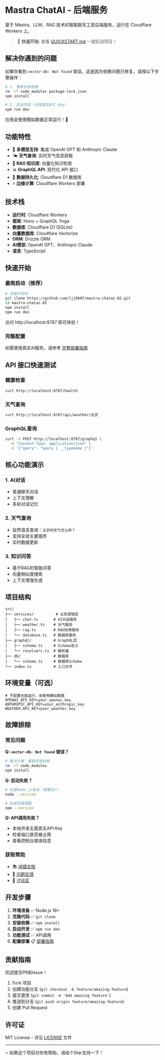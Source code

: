 # Mastra ChatAI - 后端服务

基于 Mastra、LLM、RAG 技术的智能聊天工具后端服务，运行在 Cloudflare Workers 上。

> 🚀 **快速开始**: 查看 [QUICKSTART.md](./QUICKSTART.md) 一键启动项目！

## 解决你遇到的问题

如果你看到 `vector-db: Not found` 错误，这是因为依赖问题已修复。请按以下步骤操作：

```bash
# 1. 重新安装依赖
rm -rf node_modules package-lock.json
npm install

# 2. 启动项目（无需真实API Key）
npm run dev
```

应用会使用模拟数据正常运行！🎉

## 功能特性

- 🤖 **多模型支持**: 集成 OpenAI GPT 和 Anthropic Claude
- 🌤️ **天气查询**: 实时天气信息获取
- 🧠 **RAG 知识库**: 向量化知识检索
- 📊 **GraphQL API**: 现代化 API 接口
- 💾 **数据持久化**: Cloudflare D1 数据库
- ⚡ **边缘计算**: Cloudflare Workers 部署

## 技术栈

- **运行时**: Cloudflare Workers
- **框架**: Hono + GraphQL Yoga
- **数据库**: Cloudflare D1 (SQLite)
- **向量数据库**: Cloudflare Vectorize
- **ORM**: Drizzle ORM
- **AI模型**: OpenAI GPT、Anthropic Claude
- **语言**: TypeScript

## 快速开始

### 最简启动（推荐）

```bash
# 克隆并启动
git clone https://github.com/ljj0607/mastra-chatai-02.git
cd mastra-chatai-02
npm install
npm run dev
```

访问 http://localhost:8787 即可体验！

### 完整配置

如需使用真实AI服务，请参考 [完整部署指南](./docs/SETUP.md)

## API 接口快速测试

### 健康检查
```bash
curl http://localhost:8787/health
```

### 天气查询
```bash
curl http://localhost:8787/api/weather/北京
```

### GraphQL查询
```bash
curl -X POST http://localhost:8787/graphql \
  -H "Content-Type: application/json" \
  -d '{"query": "query { __typename }"}'
```

## 核心功能演示

### 1. AI对话
- 普通聊天对话
- 上下文理解
- 多轮对话记忆

### 2. 天气查询
- 自然语言查询：`北京的天气怎么样？`
- 支持全球主要城市
- 实时数据更新

### 3. 知识问答
- 基于RAG的智能问答
- 向量相似度搜索
- 上下文增强生成

## 项目结构

```
src/
├── services/          # 业务逻辑层
│   ├── chat.ts       # AI对话服务
│   ├── weather.ts    # 天气服务
│   ├── rag.ts        # RAG检索服务
│   └── database.ts   # 数据库服务
├── graphql/          # GraphQL层
│   ├── schema.ts     # Schema定义
│   └── resolvers.ts  # 解析器
├── db/               # 数据库
│   └── schema.ts     # 数据库Schema
└── index.ts          # 入口文件
```

## 环境变量（可选）

```env
# 不配置也能运行，会使用模拟数据
OPENAI_API_KEY=your_openai_key
ANTHROPIC_API_KEY=your_anthropic_key  
WEATHER_API_KEY=your_weather_key
```

## 故障排除

### 常见问题

**Q: `vector-db: Not found` 错误？**
```bash
# 解决方案：重新安装依赖
rm -rf node_modules
npm install
```

**Q: 启动失败？**
```bash
# 检查Node.js版本（需要18+）
node --version

# 检查包管理器
npm --version
```

**Q: API调用失败？**
- 本地开发无需真实API Key
- 检查端口是否被占用
- 查看控制台错误信息

### 获取帮助

- 📚 [详细文档](./docs/)
- 🐛 [问题反馈](https://github.com/ljj0607/mastra-chatai-02/issues)
- 💬 [讨论区](https://github.com/ljj0607/mastra-chatai-02/discussions)

## 开发步骤

1. **环境准备** ✅ Node.js 18+
2. **克隆代码** ✅ `git clone`
3. **安装依赖** ✅ `npm install`
4. **启动开发** ✅ `npm run dev`
5. **功能测试** ✅ API调用
6. **配置部署** 📋 [部署指南](./docs/SETUP.md)

## 贡献指南

欢迎提交PR和Issue！

1. Fork 项目
2. 创建功能分支 (`git checkout -b feature/amazing-feature`)
3. 提交更改 (`git commit -m 'Add amazing feature'`)
4. 推送到分支 (`git push origin feature/amazing-feature`)
5. 创建 Pull Request

## 许可证

MIT License - 详见 [LICENSE](./LICENSE) 文件

---

⭐ 如果这个项目对你有帮助，请给个Star支持一下！
